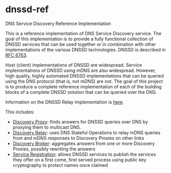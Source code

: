 # dnssd-ref

DNS Service Discovery Reference Implementation

This is a reference implementation of DNS Service Discovery service. The goal of this implementation
is
to provide a fully functional collection of DNSSD services that can be used together or in
combination with
other implementations of the various DNSSD technologies.
DNSSD is described in [RFC 6763](https://tools.ietf.org/html/rfc6763).

Host (client) implementations of DNSSD are widespread. Service implementations of DNSSD using mDNS
are also widespread.
However, high quality, highly automated
DNSSD implementations that can be queried using the DNS protocol (that is, not mDNS) are not. The
goal of this
project is to produce a complete reference implementation of each of the building blocks of a
complete DNSSD solution that
can be queried over the DNS.

Information on the DNSSD Relay implementation is [here](RELAY.md).

This includes:

* [Discovery Proxy](https://tools.ietf.org/html/draft-ietf-dnssd-hybrid): finds
  answers for DNSSD queries over DNS by proxying them to multicast DNS.
* [Discovery Relay](https://tools.ietf.org/html/draft-sctl-dnssd-mdns-relay): uses DNS
  Stateful Operations to relay mDNS queries from and
  mDNS responses to Discovery Proxies on other links
* [Discovery Broker](https://tools.ietf.org/html/draft-sctl-discovery-broker): aggregates
  answers from one or more Discovery Proxies, possibly rewriting the answers
* [Service Registration](https://tools.ietf.org/html/draft-sctl-service-registration): allows
  DNSSD services to publish the services they offer on a first come, first served
  process using public key cryptography to protect names once claimed
